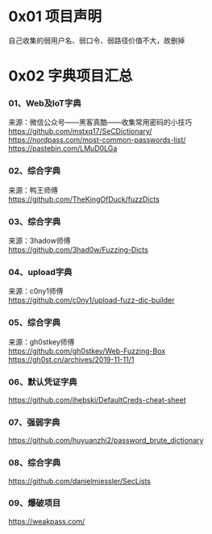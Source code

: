 # 0x01 项目声明
自己收集的弱用户名、弱口令、弱路径价值不大，故删掉
# 0x02 字典项目汇总
### 01、Web及IoT字典
来源：微信公众号——黑客真酷——收集常用密码的小技巧  
https://github.com/mstxq17/SeCDictionary/  
https://nordpass.com/most-common-passwords-list/  
https://pastebin.com/LMuD0LGa  
### 02、综合字典
来源：鸭王师傅  
https://github.com/TheKingOfDuck/fuzzDicts  
### 03、综合字典
来源：3hadow师傅  
https://github.com/3had0w/Fuzzing-Dicts  
### 04、upload字典
来源：c0ny1师傅  
https://github.com/c0ny1/upload-fuzz-dic-builder  
### 05、综合字典
来源：gh0stkey师傅  
https://github.com/gh0stkey/Web-Fuzzing-Box  
https://gh0st.cn/archives/2019-11-11/1  
### 06、默认凭证字典
https://github.com/ihebski/DefaultCreds-cheat-sheet  
### 07、强弱字典
https://github.com/huyuanzhi2/password_brute_dictionary  
### 08、综合字典
https://github.com/danielmiessler/SecLists  
### 09、爆破项目
https://weakpass.com/  
